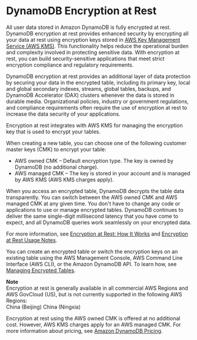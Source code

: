 # DynamoDB Encryption at Rest<a name="EncryptionAtRest"></a>

All user data stored in Amazon DynamoDB is fully encrypted at rest\. DynamoDB encryption at rest provides enhanced security by encrypting all your data at rest using encryption keys stored in [AWS Key Management Service \(AWS KMS\)](https://aws.amazon.com/kms/)\. This functionality helps reduce the operational burden and complexity involved in protecting sensitive data\. With encryption at rest, you can build security\-sensitive applications that meet strict encryption compliance and regulatory requirements\. 

DynamoDB encryption at rest provides an additional layer of data protection by securing your data in the encrypted table, including its primary key, local and global secondary indexes, streams, global tables, backups, and DynamoDB Accelerator \(DAX\) clusters whenever the data is stored in durable media\. Organizational policies, industry or government regulations, and compliance requirements often require the use of encryption at rest to increase the data security of your applications\. 

Encryption at rest integrates with AWS KMS for managing the encryption key that is used to encrypt your tables\. 

 When creating a new table, you can choose one of the following customer master keys \(CMK\) to encrypt your table: 
+ AWS owned CMK – Default encryption type\. The key is owned by DynamoDB \(no additional charge\)\. 
+  AWS managed CMK – The key is stored in your account and is managed by AWS KMS \(AWS KMS charges apply\)\. 

 When you access an encrypted table, DynamoDB decrypts the table data transparently\. You can switch between the AWS owned CMK and AWS managed CMK at any given time\. You don't have to change any code or applications to use or manage encrypted tables\. DynamoDB continues to deliver the same single\-digit millisecond latency that you have come to expect, and all DynamoDB queries work seamlessly on your encrypted data\. 

For more information, see [Encryption at Rest: How It Works](encryption.howitworks.md) and [Encryption at Rest Usage Notes](encryption.usagenotes.md)\. 

You can create an encrypted table or switch the encryption keys on an existing table using the AWS Management Console, AWS Command Line Interface \(AWS CLI\), or the Amazon DynamoDB API\. To learn how, see [Managing Encrypted Tables](encryption.tutorial.md)\.

**Note**  
Encryption at rest is generally available in all commercial AWS Regions and AWS GovCloud \(US\), but is not currently supported in the following AWS Regions:   
China \(Beijing\)
China \(Ningxia\)

 Encryption at rest using the AWS owned CMK is offered at no additional cost\. However, AWS KMS charges apply for an AWS managed CMK\. For more information about pricing, see [Amazon DynamoDB Pricing](https://aws.amazon.com/dynamodb/pricing)\. 